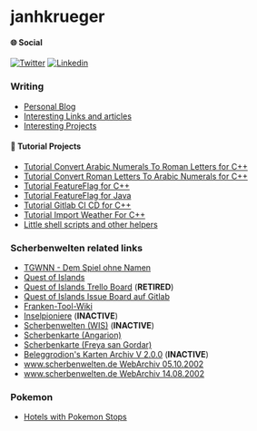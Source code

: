 # janhkrueger

#### &#127760; Social

[![Twitter](https://img.shields.io/twitter/follow/janhkrueger?style=social)](https://twitter.com/janhkrueger)
[![Linkedin](https://img.shields.io/badge/-janhkrueger-blue?style=flat-square&logo=Linkedin&logoColor=white&link=https://www.linkedin.com/in/janhkrueger/)](https://www.linkedin.com/in/janhkrueger/)




### Writing
- [Personal Blog](https://janhkrueger.gitlab.io/blog/)
- [Interesting Links and articles](https://github.com/janhkrueger/interesting-links)
- [Interesting Projects](https://gitlab.com/janhkrueger/interesting-projects)

#### &#128295; Tutorial Projects
- [Tutorial Convert Arabic Numerals To Roman Letters for C++](https://gitlab.com/janhkrueger/TutorialConvertArabicNumeralsToRomanLettersforCpp)
- [Tutorial Convert Roman Letters To Arabic Numerals for C++](https://gitlab.com/janhkrueger/TutorialConvertRomanLettersToArabicNumeralsforCpp)
- [Tutorial FeatureFlag for C++](https://gitlab.com/janhkrueger/TutorialFeatureFlagforCpp)
- [Tutorial FeatureFlag for Java](https://gitlab.com/janhkrueger/TutorialFeatureFlagforJava)
- [Tutorial Gitlab CI CD for C++](https://gitlab.com/janhkrueger/TutorialGitlabCICDForCpp)
- [Tutorial Import Weather For C++](https://gitlab.com/janhkrueger/TutorialImportWeatherForCpp)
- [Little shell scripts and other helpers](https://gitlab.com/janhkrueger/littlehelpers)

### Scherbenwelten related links
- [TGWNN - Dem Spiel ohne Namen](https://tgwnn.rpgame.de/)
- [Quest of Islands](https://www.questofislands.com/)
- [Quest of Islands Trello Board](https://trello.com/b/ivV6TEX9/quest-of-islands) (__RETIRED__)
- [Quest of Islands Issue Board auf Gitlab](https://gitlab.com/AmhlaidhDoireann/questofislands/-/issues)
- [Franken-Tool-Wiki](http://www.franken-tool.de/hilfe/index.php?title=Hauptseite)
- [Inselpioniere](https://inselpioniere.de) (__INACTIVE__)
- [Scherbenwelten (WIS)](https://www.startnext.com/scherbenwelten) (__INACTIVE__)
- [Scherbenkarte (Angarion)](http://angarion.de/sw/scherbenkarte/sw_karte.html)
- [Scherbenkarte (Freya san Gordar)](http://web89.server-drome.net/scherbenkarte/)
- [Beleggrodion's Karten Archiv V 2.0.0](http://solarwars.nextgen.ch/projects/sw/) (__INACTIVE__)
- [www.scherbenwelten.de WebArchiv 05.10.2002](http://web.archive.org/web/20021005194549/www.scherbenwelten.de/start.php)
- [www.scherbenwelten.de WebArchiv 14.08.2002](http://web.archive.org/web/20020813233137/www.scherbenwelten.de/start.php)

### Pokemon
- [Hotels with Pokemon Stops](https://janhkrueger.gitlab.io/pokemon-hotels-with-stops-and-gyms/)